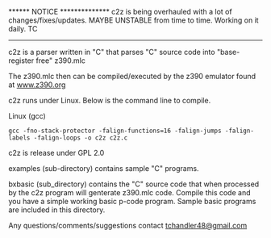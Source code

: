
****** NOTICE **************
c2z is being overhauled with a lot of changes/fixes/updates.  MAYBE UNSTABLE
from time to time.  Working on it daily.  TC
*****************************



c2z is a parser written in "C" that parses "C" source code into "base-register free" z390.mlc

The z390.mlc then can be compiled/executed by the z390 emulator found at
www.z390.org

c2z runs under Linux.  Below is the command line to compile.


Linux   (gcc)

    gcc -fno-stack-protector -falign-functions=16 -falign-jumps -falign-labels -falign-loops -o c2z c2z.c

c2z is release under GPL 2.0

examples (sub-directory) contains sample "C" programs.

bxbasic (sub_directory) contains the "C" source code that when processed by the c2z program
        will genterate z390.mlc code.  Compile this code and you have a simple working
        basic p-code program.  Sample basic programs are included in this directory.


Any questions/comments/suggestions contact tchandler48@gmail.com


